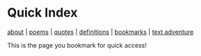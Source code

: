 # Quick Index
[about](about.md) | [poems](poems.md) | [quotes](quotes.md) | [definitions](definitions.md) | [bookmarks](bookmark.md) | [text adventure](text_adventure.md)

This is the page you bookmark for quick access!
